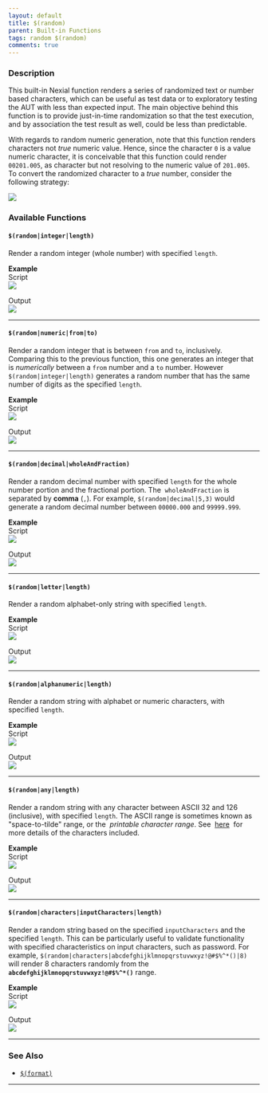 ```yaml
---
layout: default
title: $(random)
parent: Built-in Functions
tags: random $(random)
comments: true
---
```



### Description
This built-in Nexial function renders a series of randomized text or number based characters, which can be useful as 
test data or to exploratory testing the AUT with less than expected input. The main objective behind this function 
is to provide just-in-time randomization so that the test execution, and by association the test result as well, could 
be less than predictable.

With regards to random numeric generation, note that this function renders characters not _true_ numeric value. 
Hence, since the character `0` is a value numeric character, it is conceivable that this function could render 
`00201.005`, as character but not resolving to the numeric value of `201.005`. To convert the randomized character 
to a _true_ number, consider the following strategy:<br/>

![](image/$(random)_01.png)


### Available Functions

#### `$(random|integer|length)`
Render a random integer (whole number) with specified `length`. 

**Example**<br/>
Script<br/>
![](image/$(random)_02.png)

Output<br/>
![](image/$(random)_03.png)

-----

#### `$(random|numeric|from|to)`
Render a random integer that is between `from` and `to`, inclusively. Comparing this to the previous function, this 
one generates an integer that is _numerically_ between a `from` number and a `to` number. However 
`$(random|integer|length)` generates a random number that has the same number of digits as the specified `length`.

**Example**<br/>
Script<br/>
![](image/$(random)_04.png)

Output<br/>
![](image/$(random)_05.png)

-----

#### `$(random|decimal|wholeAndFraction)`
Render a random decimal number with specified `length` for the whole number portion and the fractional portion. The 
`wholeAndFraction` is separated by **comma** (`,`). For example, `$(random|decimal|5,3)` would generate a random 
decimal number between `00000.000` and `99999.999`. 

**Example**<br/>
Script<br/>
![](image/$(random)_06.png)

Output<br/>
![](image/$(random)_07.png)

-----

#### `$(random|letter|length)`
Render a random alphabet-only string with specified `length`.

**Example**<br/>
Script<br/>
![](image/$(random)_08.png)

Output<br/>
![](image/$(random)_09.png)

-----

#### `$(random|alphanumeric|length)`
Render a random string with alphabet or numeric characters, with specified `length`.

**Example**<br/>
Script<br/>
![](image/$(random)_10.png)

Output<br/>
![](image/$(random)_11.png)

-----

#### `$(random|any|length)`
Render a random string with any character between ASCII 32 and 126 (inclusive), with specified `length`. The ASCII 
range is sometimes known as "space-to-tilde" range, or the  _printable character range_. See 
<a href="http://www.charstable.com/_site_media/ascii/chars-table-landscape.jpg" class="external-link" target="_nexial_link">here</a> 
for more details of the characters included. 

**Example**<br/>
Script<br/>
![](image/$(random)_12.png)

Output<br/>
![](image/$(random)_13.png)

-----

#### `$(random|characters|inputCharacters|length)`
Render a random string based on the specified `inputCharacters` and the  specified `length`. This can be particularly useful 
to validate functionality with specified characteristics on input characters, such as password. For example, 
`$(random|characters|abcdefghijklmnopqrstuvwxyz!@#$%^*()|8)` will render 8 characters randomly from the 
**`abcdefghijklmnopqrstuvwxyz!@#$%^*()`** range. 

**Example**<br/>
Script<br/>
![](image/$(random)_14.png)

Output<br/>
![](image/$(random)_15.png)

-----    

### See Also
- [`$(format)`]($(format))

-----

<script>jQuery(document).ready(function () { newOperationSelect(); });</script>
